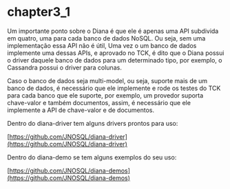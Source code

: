 # chapter3\_1

Um importante ponto sobre o Diana é que ele é apenas uma API subdivida em quatro, uma para cada banco de dados NoSQL. Ou seja, sem uma implementação essa API não é útil, Uma vez o um banco de dados implemente uma dessas APIs, e aprovado no TCK, é dito que o Diana possui o driver daquele banco de dados para um determinado tipo, por exemplo, o Cassandra possui o driver para colunas.

Caso o banco de dados seja multi-model, ou seja, suporte mais de um banco de dados, é necessário que ele implemente e rode os testes do TCK para cada banco que ele suporte, por exemplo, um provedor suporta chave-valor e também documentos, assim, é necessário que ele implemente a API de chave-valor e de documentos.

Dentro do diana-driver tem alguns drivers prontos para uso:

[https://github.com/JNOSQL/diana-driver](https://github.com/JNOSQL/diana-driver)

Dentro do diana-demo se tem alguns exemplos do seu uso:

[https://github.com/JNOSQL/diana-demos](https://github.com/JNOSQL/diana-demos)

